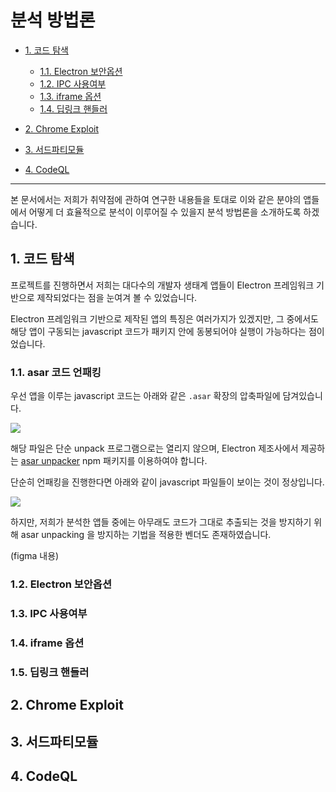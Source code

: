 # 분석 방법론

- [1. 코드 탐색](#1-코드-탐색)

  - [1.1. Electron 보안옵션](#11-Electron-보안옵션)
  - [1.2. IPC 사용여부](#12-IPC-사용여부)
  - [1.3. iframe 옵션](#13-iframe-옵션)
  - [1.4. 딥링크 핸들러](#14-딥링크-핸들러)

- [2. Chrome Exploit](#2-Chrome-Exploit)

- [3. 서드파티모듈](#3-서드파티모듈)

- [4. CodeQL](#3-CodeQL)

---

본 문서에서는 저희가 취약점에 관하여 연구한 내용들을 토대로 이와 같은 분야의 앱들에서 어떻게 더 효율적으로 분석이 이루어질 수 있을지 분석 방법론을 소개하도록 하겠습니다.

## 1. 코드 탐색

프로젝트를 진행하면서 저희는 대다수의 개발자 생태계 앱들이 Electron 프레임워크 기반으로 제작되었다는 점을 눈여겨 볼 수 있었습니다.

Electron 프레임워크 기반으로 제작된 앱의 특징은 여러가지가 있겠지만, 그 중에서도 해당 앱이 구동되는 javascript 코드가 패키지 안에 동봉되어야 실행이 가능하다는 점이었습니다.

### 1.1. asar 코드 언패킹

우선 앱을 이루는 javascript 코드는 아래와 같은 `.asar` 확장의 압축파일에 담겨있습니다.

![](https://i.imgur.com/ApMFeuH.png)

해당 파일은 단순 unpack 프로그램으로는 열리지 않으며, Electron 제조사에서 제공하는 [asar unpacker](https://github.com/electron/asar) npm 패키지를 이용하여야 합니다.

단순히 언패킹을 진행한다면 아래와 같이 javascript 파일들이 보이는 것이 정상입니다.

![](https://i.imgur.com/88QMk2i.png)

하지만, 저희가 분석한 앱들 중에는 아무래도 코드가 그대로 추출되는 것을 방지하기 위해 asar unpacking 을 방지하는 기법을 적용한 벤더도 존재하였습니다.

(figma 내용)

### 1.2. Electron 보안옵션

### 1.3. IPC 사용여부

### 1.4. iframe 옵션

### 1.5. 딥링크 핸들러

## 2. Chrome Exploit

## 3. 서드파티모듈

## 4. CodeQL
